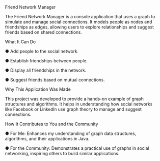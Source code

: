 Friend Network Manager              

   The Friend Network Manager is a console application that uses a graph to simulate and manage social connections. It models people as nodes and friendships as edges, allowing users to explore relationships and suggest friends based on shared connections.

What It Can Do

● Add people to the social network.

● Establish friendships between people.

● Display all friendships in the network.

● Suggest friends based on mutual connections.

Why This Application Was Made

This project was developed to provide a hands-on example of graph structures and algorithms. It helps in understanding how social networks like Facebook or LinkedIn use graph theory to manage and suggest connections.

How It Contributes to You and the Community

● For Me: Enhances my understanding of graph data structures, algorithms, and their applications in Java.

● For the Community: Demonstrates a practical use of graphs in social networking, inspiring others to build similar applications.

